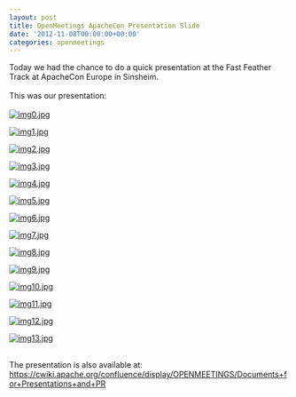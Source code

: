 ```yaml
---
layout: post
title: OpenMeetings ApacheCon Presentation Slide
date: '2012-11-08T00:00:00+00:00'
categories: openmeetings
---
```

Today we had the chance to do a quick presentation at the Fast Feather Track at ApacheCon Europe in Sinsheim.<br/>
<br/>
This was our presentation:<br/>
<br/>
<a href="https://blogs.apache.org/openmeetings/mediaresource/d06c9773-dc9d-444a-91a4-9dabb38d5392"><img src="https://blogs.apache.org/openmeetings/mediaresource/d06c9773-dc9d-444a-91a4-9dabb38d5392?t=true" alt="img0.jpg"></img></a>

<a href="https://blogs.apache.org/openmeetings/mediaresource/3c639677-cdf8-4dbe-b6cd-6234c7f32929"><img src="https://blogs.apache.org/openmeetings/mediaresource/3c639677-cdf8-4dbe-b6cd-6234c7f32929?t=true" alt="img1.jpg"></img></a>

<a href="https://blogs.apache.org/openmeetings/mediaresource/88545897-62f1-45ec-a6bf-c00dc8c51865"><img src="https://blogs.apache.org/openmeetings/mediaresource/88545897-62f1-45ec-a6bf-c00dc8c51865?t=true" alt="img2.jpg"></img></a>

<a href="https://blogs.apache.org/openmeetings/mediaresource/3ca547b5-3b88-4dfb-96aa-42807903ed04"><img src="https://blogs.apache.org/openmeetings/mediaresource/3ca547b5-3b88-4dfb-96aa-42807903ed04?t=true" alt="img3.jpg"></img></a>

<a href="https://blogs.apache.org/openmeetings/mediaresource/d0fdd45f-51cd-45ad-bd2c-a17600c20440"><img src="https://blogs.apache.org/openmeetings/mediaresource/d0fdd45f-51cd-45ad-bd2c-a17600c20440?t=true" alt="img4.jpg"></img></a>

<a href="https://blogs.apache.org/openmeetings/mediaresource/0157246c-202e-4997-b9a4-16c1ee8c8223"><img src="https://blogs.apache.org/openmeetings/mediaresource/0157246c-202e-4997-b9a4-16c1ee8c8223?t=true" alt="img5.jpg"></img></a>

<a href="https://blogs.apache.org/openmeetings/mediaresource/0892fe35-7a07-4cf9-b6cc-9a7a98b17ba8"><img src="https://blogs.apache.org/openmeetings/mediaresource/0892fe35-7a07-4cf9-b6cc-9a7a98b17ba8?t=true" alt="img6.jpg"></img></a>

<a href="https://blogs.apache.org/openmeetings/mediaresource/d24409d0-3ae8-4a45-8ffe-819f6b00aa13"><img src="https://blogs.apache.org/openmeetings/mediaresource/d24409d0-3ae8-4a45-8ffe-819f6b00aa13?t=true" alt="img7.jpg"></img></a>

<a href="https://blogs.apache.org/openmeetings/mediaresource/8b47dd01-6fcf-4c37-8b2a-7b89b5d371de"><img src="https://blogs.apache.org/openmeetings/mediaresource/8b47dd01-6fcf-4c37-8b2a-7b89b5d371de?t=true" alt="img8.jpg"></img></a>

<a href="https://blogs.apache.org/openmeetings/mediaresource/deb0b2a7-0789-4440-b23e-51bcfc84e103"><img src="https://blogs.apache.org/openmeetings/mediaresource/deb0b2a7-0789-4440-b23e-51bcfc84e103?t=true" alt="img9.jpg"></img></a>

<a href="https://blogs.apache.org/openmeetings/mediaresource/d44124fa-f5eb-49b5-9eb0-5f655091a121"><img src="https://blogs.apache.org/openmeetings/mediaresource/d44124fa-f5eb-49b5-9eb0-5f655091a121?t=true" alt="img10.jpg"></img></a>

<a href="https://blogs.apache.org/openmeetings/mediaresource/4d17a25a-95c3-4ddd-947c-53f8aa5f8614"><img src="https://blogs.apache.org/openmeetings/mediaresource/4d17a25a-95c3-4ddd-947c-53f8aa5f8614?t=true" alt="img11.jpg"></img></a>

<a href="https://blogs.apache.org/openmeetings/mediaresource/e1448071-f203-44e9-b36d-c6c04fc7ea8f"><img src="https://blogs.apache.org/openmeetings/mediaresource/e1448071-f203-44e9-b36d-c6c04fc7ea8f?t=true" alt="img12.jpg"></img></a>

<a href="https://blogs.apache.org/openmeetings/mediaresource/d4487a66-f03e-412f-9258-502845c9e2aa"><img src="https://blogs.apache.org/openmeetings/mediaresource/d4487a66-f03e-412f-9258-502845c9e2aa?t=true" alt="img13.jpg"></img></a><br/><br/>

The presentation is also available at:<br/>
<a href="https://cwiki.apache.org/confluence/display/OPENMEETINGS/Documents+for+Presentations+and+PR" target="_BLANK">https://cwiki.apache.org/confluence/display/OPENMEETINGS/Documents+for+Presentations+and+PR</a>
